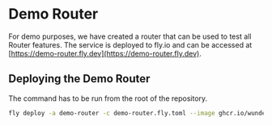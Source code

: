 # Demo Router

For demo purposes, we have created a router that can be used to test all Router features. The service is deployed to fly.io and can be accessed at [https://demo-router.fly.dev](https://demo-router.fly.dev).

## Deploying the Demo Router

The command has to be run from the root of the repository.

```bash
fly deploy -a demo-router -c demo-router.fly.toml --image ghcr.io/wundergraph/cosmo/router:0.46.1
```